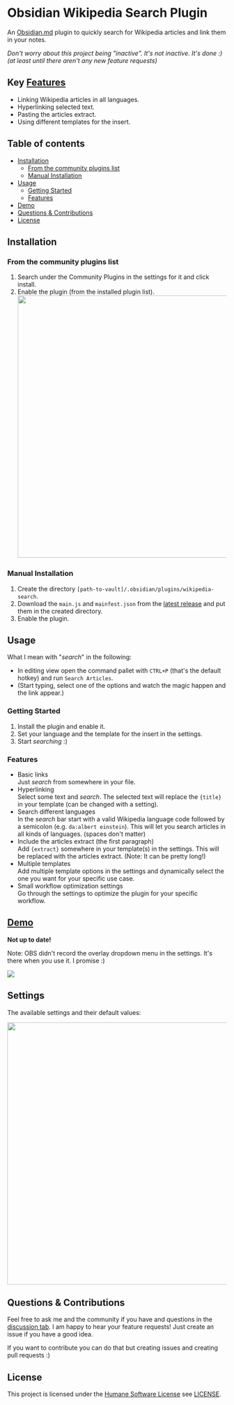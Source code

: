 # Obsidian Wikipedia Search Plugin

An [Obsidian.md](https://obsidian.md/) plugin to quickly search for Wikipedia articles and link them in your notes.

*Don't worry about this project being "inactive". It's not inactive. It's done :)  
(at least until there aren't any new feature requests)*

## Key [Features](#features)

- Linking Wikipedia articles in all languages.
- Hyperlinking selected text.
- Pasting the articles extract.
- Using different templates for the insert.

## Table of contents

- [Installation](#installation)
  - [From the community plugins list](#from-the-community-plugins-list)
  - [Manual Installation](#manual-installation)
- [Usage](#usage)
  - [Getting Started](#getting-started)
  - [Features](#features)
- [Demo](#demo)
- [Questions \& Contributions](#questions--contributions)
- [License](#license)

## Installation

### From the community plugins list

1. Search under the Community Plugins in the settings for it and click install.
2. Enable the plugin (from the installed plugin list).  
   <img src="https://github.com/StrangeGirlMurph/obsidian-wikipedia-search/assets/62220780/c99cc357-a4cd-41fb-8dbb-58a37b9e32b4" width=600 />

### Manual Installation

1. Create the directory `[path-to-vault]/.obsidian/plugins/wikipedia-search`.
2. Download the `main.js` and `mainfest.json` from the [latest release](https://github.com/StrangeGirlMurph/obsidian-wikipedia-search/releases) and put them in the created directory.
3. Enable the plugin.

## Usage

What I mean with "*search*" in the following:

- In editing view open the command pallet with `CTRL+P` (that's the default hotkey) and run `Search Articles`.
- (Start typing, select one of the options and watch the magic happen and the link appear.)

### Getting Started

1. Install the plugin and enable it.
2. Set your language and the template for the insert in the settings.
3. Start *searching* :)

### Features

- Basic links  
   Just *search* from somewhere in your file.
- Hyperlinking  
   Select some text and *search*. The selected text will replace the `{title}` in your template (can be changed with a setting).
- Search different languages  
   In the *search* bar start with a valid Wikipedia language code followed by a semicolon (e.g. `da:albert einstein`). This will let you search articles in all kinds of languages. (spaces don't matter)
- Include the articles extract (the first paragraph)  
   Add `{extract}` somewhere in your template(s) in the settings. This will be replaced with the articles extract. (Note: It can be pretty long!)
- Multiple templates  
   Add multiple template options in the settings and dynamically select the one you want for your specific use case.
- Small workflow optimization settings  
   Go through the settings to optimize the plugin for your specific workflow.
  
## [Demo](https://user-images.githubusercontent.com/62220780/233829525-08684f49-31be-4064-a14c-cec9c0f671d8.mp4)

**Not up to date!**

Note: OBS didn't record the overlay dropdown menu in the settings. It's there when you use it. I promise :)

<img src="https://user-images.githubusercontent.com/62220780/233829525-08684f49-31be-4064-a14c-cec9c0f671d8.mp4" />

## Settings

The available settings and their default values:

<img src="https://github.com/StrangeGirlMurph/obsidian-wikipedia-search/assets/62220780/d112577b-2175-4e8d-86d2-bbf4d8e2ef41" width=600 />

## Questions & Contributions

Feel free to ask me and the community if you have and questions in the [discussion tab](https://github.com/StrangeGirlMurph/obsidian-wikipedia-search/discussions).
I am happy to hear your feature requests! Just create an issue if you have a good idea.

If you want to contribute you can do that but creating issues and creating pull requests :)

## License

This project is licensed under the [Humane Software License](https://github.com/StrangeGirlMurph/The-Humane-Software-License) see [LICENSE](LICENSE).
